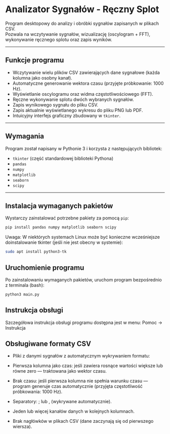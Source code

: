 # Analizator Sygnałów - Ręczny Splot

Program desktopowy do analizy i obróbki sygnałów zapisanych w plikach CSV.  
Pozwala na wczytywanie sygnałów, wizualizację (oscylogram + FFT), wykonywanie ręcznego splotu oraz zapis wyników.

---

## Funkcje programu

- Wczytywanie wielu plików CSV zawierających dane sygnałowe (każda kolumna jako osobny kanał).
- Automatyczne generowanie wektora czasu (przyjęte próbkowanie: 1000 Hz).
- Wyświetlanie oscylogramu oraz widma częstotliwościowego (FFT).
- Ręczne wykonywanie splotu dwóch wybranych sygnałów.
- Zapis wynikowego sygnału do pliku CSV.
- Zapis aktualnie wyświetlanego wykresu do pliku PNG lub PDF.
- Intuicyjny interfejs graficzny zbudowany w `tkinter`.

---

## Wymagania

Program został napisany w Pythonie 3 i korzysta z następujących bibliotek:

- `tkinter` (część standardowej biblioteki Pythona)
- `pandas`
- `numpy`
- `matplotlib`
- `seaborn`
- `scipy`

---

## Instalacja wymaganych pakietów

Wystarczy zainstalować potrzebne pakiety za pomocą `pip`:

```bash
pip install pandas numpy matplotlib seaborn scipy
```
Uwaga:
W niektórych systemach Linux może być konieczne wcześniejsze doinstalowanie tkinter (jeśli nie jest obecny w systemie):
```bash
sudo apt install python3-tk
```
## Uruchomienie programu
Po zainstalowaniu wymaganych pakietów, uruchom program bezpośrednio z terminala (bash):
```bash
python3 main.py
```
## Instrukcja obsługi
Szczegółowa instrukcja obsługi programu dostępna jest w menu: Pomoc → Instrukcja

## Obsługiwane formaty CSV
- Pliki z danymi sygnałów z automatycznym wykrywaniem formatu:

- Pierwsza kolumna jako czas: jeśli zawiera rosnące wartości większe lub równe zero — traktowana jako wektor czasu.

- Brak czasu: jeśli pierwsza kolumna nie spełnia warunku czasu — program generuje czas automatycznie (przyjęta częstotliwość próbkowania: 1000 Hz).

- Separatory: ; lub , (wykrywane automatycznie).

- Jeden lub więcej kanałów danych w kolejnych kolumnach.

- Brak nagłówków w plikach CSV (dane zaczynają się od pierwszego wiersza).

